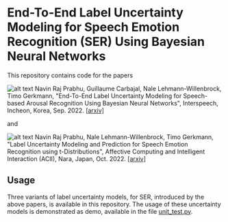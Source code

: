 # End-To-End Label Uncertainty Modeling for Speech Emotion Recognition (SER) Using Bayesian Neural Networks 

This repository contains code for the papers

![alt text](https://github.com/sp-uhh/label-uncertainty-ser/blob/main/images/SpeechEmotionBNN.png?raw=true)
Navin Raj Prabhu, Guillaume Carbajal, Nale Lehmann-Willenbrock, Timo Gerkmann, "End-To-End Label Uncertainty Modeling for Speech-based Arousal Recognition Using Bayesian Neural Networks", Interspeech, Incheon, Korea, Sep. 2022. [[arxiv]](https://arxiv.org/abs/2110.03299)

and

![alt text](https://github.com/sp-uhh/label-uncertainty-ser/blob/main/images/t-distBNN.png?raw=true)
Navin Raj Prabhu, Nale Lehmann-Willenbrock, Timo Gerkmann, "Label Uncertainty Modeling and Prediction for Speech Emotion Recognition using t-Distributions", Affective Computing and Intelligent Interaction (ACII), Nara, Japan, Oct. 2022. [[arxiv]](https://arxiv.org/abs/2207.12135)

## Usage

Three variants of label uncertainty models, for SER, introduced by the above papers, is available in this repository. The usage of these uncertainty models is demonstrated as demo, available in the file [unit_test.py](https://github.com/user/repo/blob/branch/other_file.md).

<!-- **STAY TUNED FOR THE CODE!** -->